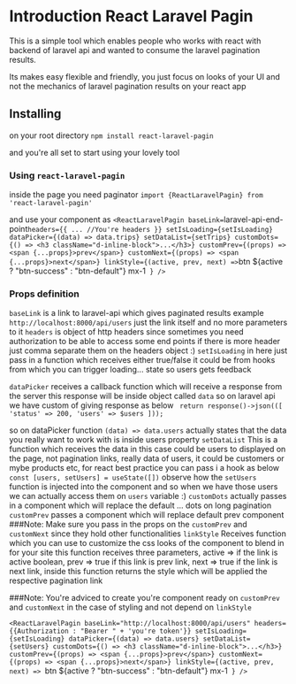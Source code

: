 # Introduction React Laravel Pagin

This is a simple tool which enables people who works with react with backend of laravel api and wanted to consume the laravel pagination results.

Its makes easy flexible and friendly, you just focus on looks of your UI and not the mechanics of laravel pagination results on your react app

## Installing

on your root directory
`npm install react-laravel-pagin`

and you're all set to start using your lovely tool

### Using `react-laravel-pagin`

inside the page you need paginator
`import {ReactLaravelPagin} from 'react-laravel-pagin'`

and use your component as
`<ReactLaravelPagin baseLink=`laravel-api-end-point` headers={{ ... //You're headers }} setIsLoading={setIsLoading} dataPicker={(data) => data.trips} setDataList={setTrips} customDots={() => <h3 className="d-inline-block">...</h3>} customPrev={(props) => <span {...props}>prev</span>} customNext={(props) => <span {...props}>next</span>} linkStyle={(active, prev, next) => `btn ${active ? "btn-success" : "btn-default"} mx-1` } />`

### Props definition

`baseLink` is a link to laravel-api which gives paginated results example `http://localhost:8000/api/users` just the link itself and no more parameters to it
`headers` is object of http headers since sometimes you need authorization to be able to access some end points
if there is more header just comma separate them on the headers object :)
`setIsLoading` in here just pass in a function which receives either true/false it could be from hooks from which you can trigger loading... state so users gets feedback

`dataPicker` receives a callback function which will receive a response from the server this response will be inside object called `data`
so on laravel api we have custom of giving response as below
` return response()->json(([ 'status' => 200, 'users' => $users ]));`

so on dataPicker function `(data) => data.users` actually states that the data you really want to work with is inside users property
`setDataList` This is a function which receives the data in this case could be users to displayed on the page, not pagination links, really data of users, it could be customers or mybe products etc, for react best practice you can pass i a hook as below
`const [users, setUsers] = useState([])`
observe how the `setUsers` function is injected into the component and so when we have those users we can actually access them on `users` variable :)
`customDots` actually passes in a component which will replace the default ... dots on long pagination
`customPrev` passes a component which will replace default prev component
###Note:
Make sure you pass in the props on the `customPrev` and `customNext` since they hold other functionalities
`linkStyle` Receives function which you can use to customize the css looks of the component to blend in for your site
this function receives three parameters, active => if the link is active boolean, prev => true if this link is prev link, next => true if the link is next link,
inside this function returns the style which will be applied the respective pagination link

###Note:
You're adviced to create you're component ready on `customPrev` and `customNext` in the case of styling and not depend on `linkStyle`

`<ReactLaravelPagin baseLink="http://localhost:8000/api/users" headers={{Authorization : "Bearer " + 'you're token'}} setIsLoading={setIsLoading} dataPicker={(data) => data.users} setDataList={setUsers} customDots={() => <h3 className="d-inline-block">...</h3>} customPrev={(props) => <span {...props}>prev</span>} customNext={(props) => <span {...props}>next</span>} linkStyle={(active, prev, next) => `btn ${active ? "btn-success" : "btn-default"} mx-1` } />`
